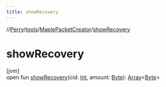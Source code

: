 ```yaml
---
title: showRecovery
---
```

//[Perry](../../../index.html)/[tools](../index.html)/[MaplePacketCreator](index.html)/[showRecovery](show-recovery.html)



# showRecovery



[jvm]\
open fun [showRecovery](show-recovery.html)(cid: [Int](https://kotlinlang.org/api/latest/jvm/stdlib/kotlin/-int/index.html), amount: [Byte](https://kotlinlang.org/api/latest/jvm/stdlib/kotlin/-byte/index.html)): [Array](https://kotlinlang.org/api/latest/jvm/stdlib/kotlin/-array/index.html)<[Byte](https://kotlinlang.org/api/latest/jvm/stdlib/kotlin/-byte/index.html)>




